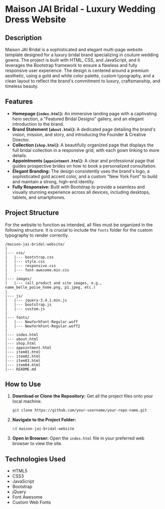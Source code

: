 # Maison JAI Bridal - Luxury Wedding Dress Website

## Description

Maison JAI Bridal is a sophisticated and elegant multi-page website template designed for a luxury bridal brand specializing in couture wedding gowns. The project is built with HTML, CSS, and JavaScript, and it leverages the Bootstrap framework to ensure a flawless and fully responsive user experience. The design is centered around a premium aesthetic, using a gold and white color palette, custom typography, and a clean layout to reflect the brand's commitment to luxury, craftsmanship, and timeless beauty.

## Features

-   **Homepage (`index.html`):** An immersive landing page with a captivating hero section, a "Featured Bridal Designs" gallery, and an elegant introduction to the brand.
-   **Brand Statement (`about.html`):** A dedicated page detailing the brand's vision, mission, and story, and introducing the Founder & Creative Director.
-   **Collection (`shop.html`):** A beautifully organized page that displays the full bridal collection in a responsive grid, with each gown linking to more details.
-   **Appointments (`appointment.html`):** A clear and professional page that guides prospective brides on how to book a personalized consultation.
-   **Elegant Branding:** The design consistently uses the brand's logo, a sophisticated gold accent color, and a custom "New York Font" to build and maintain a strong, high-end identity.
-   **Fully Responsive:** Built with Bootstrap to provide a seamless and visually stunning experience across all devices, including desktops, tablets, and smartphones.

## Project Structure

For the website to function as intended, all files must be organized in the following structure. It is crucial to include the `fonts` folder for the custom typography to render correctly.

```
/maison-jai-bridal-website/
|
|--- css/
|   |--- bootstrap.css
|   |--- style.css
|   |--- responsive.css
|   |--- font-awesome.min.css
|
|--- images/
|   |--- (all product and site images, e.g., name_belle_poise_home.png, p1.jpeg, etc.)
|
|--- js/
|   |--- jquery-3.4.1.min.js
|   |--- bootstrap.js
|   |--- custom.js
|
|--- fonts/
|   |--- NewYorkFont-Regular.woff
|   |--- NewYorkFont-Regular.woff2
|
|--- index.html
|--- about.html
|--- shop.html
|--- appointment.html
|--- item01.html
|--- item02.html
|--- item03.html
|--- item04.html
|--- README.md
```

## How to Use

1.  **Download or Clone the Repository:** Get all the project files onto your local machine.
    ```sh
    git clone https://github.com/your-username/your-repo-name.git
    ```
2.  **Navigate to the Project Folder:**
    ```sh
    cd maison-jai-bridal-website
    ```
3.  **Open in Browser:** Open the `index.html` file in your preferred web browser to view the site.

## Technologies Used

-   HTML5
-   CSS3
-   JavaScript
-   Bootstrap
-   jQuery
-   Font Awesome
-   Custom Web Fonts
